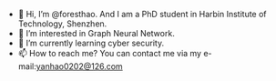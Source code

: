 - 👋 Hi, I’m @foresthao. And I am a PhD student in Harbin Institute of Technology, Shenzhen.
- 👀 I’m interested in Graph Neural Network.
- 🌱 I’m currently learning cyber security.
- 📫 How to reach me? You can contact me via my e-mail:yanhao0202@126.com

<!---
foresthao/foresthao is a ✨ special ✨ repository because its `README.md` (this file) appears on your GitHub profile.
You can click the Preview link to take a look at your changes.
--->
